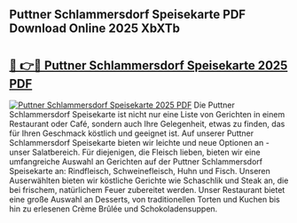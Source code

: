 ## Puttner Schlammersdorf Speisekarte PDF Download Online 2025 XbXTb

# <h2><a href="http://gce7jx.nevu.top/?p=Puttner+Schlammersdorf+Speisekarte">🔗 👉🔴 Puttner Schlammersdorf Speisekarte 2025 PDF</a></h2>

[![Puttner Schlammersdorf Speisekarte 2025 PDF](https://i.imgur.com/dBaPXMq.png)](http://gce7jx.nevu.top/?p=Puttner+Schlammersdorf+Speisekarte)
Die Puttner Schlammersdorf Speisekarte ist nicht nur eine Liste von Gerichten in einem Restaurant oder Café, sondern auch Ihre Gelegenheit, etwas zu finden, das für Ihren Geschmack köstlich und geeignet ist. Auf unserer Puttner Schlammersdorf Speisekarte bieten wir leichte und neue Optionen an - unser Salatbereich. Für diejenigen, die Fleisch lieben, bieten wir eine umfangreiche Auswahl an Gerichten auf der Puttner Schlammersdorf Speisekarte an: Rindfleisch, Schweinefleisch, Huhn und Fisch. Unseren Auserwählten bieten wir köstliche Gerichte wie Schaschlik und Steak an, die bei frischem, natürlichem Feuer zubereitet werden. Unser Restaurant bietet eine große Auswahl an Desserts, von traditionellen Torten und Kuchen bis hin zu erlesenen Crème Brûlée und Schokoladensuppen.
